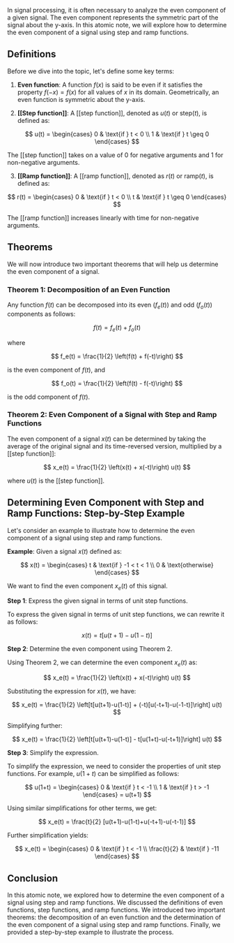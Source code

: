 

In signal processing, it is often necessary to analyze the even component of a given signal. The even component represents the symmetric part of the signal about the y-axis. In this atomic note, we will explore how to determine the even component of a signal using step and ramp functions.

## Definitions

Before we dive into the topic, let's define some key terms:

1. **Even function**: A function $f(x)$ is said to be even if it satisfies the property $f(-x) = f(x)$ for all values of $x$ in its domain. Geometrically, an even function is symmetric about the y-axis.

2. **[[Step function]]**: A [[step function]], denoted as $u(t)$ or $\text{step}(t)$, is defined as:

$$
u(t) = 
\begin{cases}
0 & \text{if } t < 0 \\
1 & \text{if } t \geq 0
\end{cases}
$$

The [[step function]] takes on a value of 0 for negative arguments and 1 for non-negative arguments.

3. **[[Ramp function]]**: A [[ramp function]], denoted as $r(t)$ or $\text{ramp}(t)$, is defined as:

$$
r(t) = 
\begin{cases}
0 & \text{if } t < 0 \\
t & \text{if } t \geq 0
\end{cases}
$$

The [[ramp function]] increases linearly with time for non-negative arguments.

## Theorems

We will now introduce two important theorems that will help us determine the even component of a signal.

### Theorem 1: Decomposition of an Even Function

Any function $f(t)$ can be decomposed into its even $(f_e(t))$ and odd $(f_o(t))$ components as follows:

$$
f(t) = f_e(t) + f_o(t)
$$

where

$$
f_e(t) = \frac{1}{2} \left(f(t) + f(-t)\right)
$$

is the even component of $f(t)$, and

$$
f_o(t) = \frac{1}{2} \left(f(t) - f(-t)\right)
$$

is the odd component of $f(t)$.

### Theorem 2: Even Component of a Signal with Step and Ramp Functions

The even component of a signal $x(t)$ can be determined by taking the average of the original signal and its time-reversed version, multiplied by a [[step function]]:

$$
x_e(t) = \frac{1}{2} \left(x(t) + x(-t)\right) u(t)
$$

where $u(t)$ is the [[step function]].

## Determining Even Component with Step and Ramp Functions: Step-by-Step Example

Let's consider an example to illustrate how to determine the even component of a signal using step and ramp functions.

**Example**: Given a signal $x(t)$ defined as:

$$
x(t) = 
\begin{cases}
t & \text{if } -1 < t < 1 \\
0 & \text{otherwise}
\end{cases}
$$

We want to find the even component $x_e(t)$ of this signal.

**Step 1**: Express the given signal in terms of unit step functions.

To express the given signal in terms of unit step functions, we can rewrite it as follows:

$$
x(t) = t[u(t+1)-u(1-t)]
$$

**Step 2**: Determine the even component using Theorem 2.

Using Theorem 2, we can determine the even component $x_e(t)$ as:

$$
x_e(t) = \frac{1}{2} \left(x(t) + x(-t)\right) u(t)
$$

Substituting the expression for $x(t)$, we have:

$$
x_e(t) = \frac{1}{2} \left[t[u(t+1)-u(1-t)] + (-t)[u(-t+1)-u(-1-t)]\right] u(t)
$$

Simplifying further:

$$
x_e(t) = \frac{1}{2} \left[t[u(t+1)-u(1-t)] - t[u(1+t)-u(-t+1)]\right] u(t)
$$

**Step 3**: Simplify the expression.

To simplify the expression, we need to consider the properties of unit step functions. For example, $u(1+t)$ can be simplified as follows:

$$
u(1+t) = 
\begin{cases}
0 & \text{if } t < -1 \\
1 & \text{if } t > -1
\end{cases}
= u(t+1)
$$

Using similar simplifications for other terms, we get:

$$
x_e(t) = \frac{t}{2} [u(t+1)-u(1-t)+u(-t+1)-u(-t-1)]
$$

Further simplification yields:

$$
x_e(t) = 
\begin{cases}
0 & \text{if } t < -1 \\
\frac{t}{2} & \text{if } -11
\end{cases}
$$

## Conclusion

In this atomic note, we explored how to determine the even component of a signal using step and ramp functions. We discussed the definitions of even functions, step functions, and ramp functions. We introduced two important theorems: the decomposition of an even function and the determination of the even component of a signal using step and ramp functions. Finally, we provided a step-by-step example to illustrate the process.